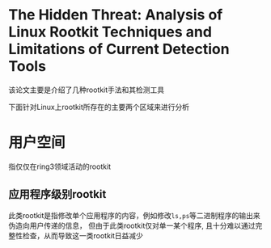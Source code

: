 # The Hidden Threat: Analysis of Linux Rootkit Techniques and Limitations of Current Detection Tools

该论文主要是介绍了几种rootkit手法和其检测工具



下面针对Linux上rootkit所存在的主要两个区域来进行分析
# 用户空间
指仅仅在ring3领域活动的rootkit
## 应用程序级别rootkit
此类rootkit是指修改单个应用程序的内容，例如修改`ls,ps`等二进制程序的输出来伪造向用户传递的信息，
但由于此类rootkit仅对单一某个程序,
且十分难以通过完整性检查，从而导致这一类rootkit日益减少

## 
